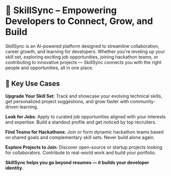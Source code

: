 # 🧠 SkillSync – Empowering Developers to Connect, Grow, and Build
SkillSync is an AI-powered platform designed to streamline collaboration, career growth, and learning for developers. Whether you're leveling up your skill set, exploring exciting job opportunities, joining hackathon teams, or contributing to innovative projects — SkillSync connects you with the right people and opportunities, all in one place.

## 🚀 Key Use Cases
**Upgrade Your Skill Set**: Track and showcase your evolving technical skills, get personalized project suggestions, and grow faster with community-driven learning.

**Look for Jobs**: Apply to curated job opportunities aligned with your interests and expertise. Build a standout profile and get noticed by top recruiters.

**Find Teams for Hackathons**: Join or form dynamic hackathon teams based on shared goals and complementary skill sets. Never build alone again.

**Explore Projects to Join**: Discover open-source or startup projects looking for collaborators. Contribute to real-world work and build your portfolio.

**SkillSync helps you go beyond resumes — it builds your developer identity.**
